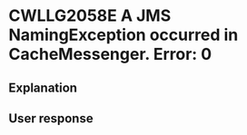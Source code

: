 # CWLLG2058E A JMS NamingException occurred in CacheMessenger.  Error: 0

## Explanation

## User response